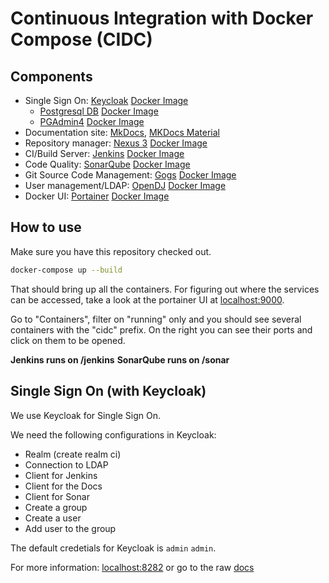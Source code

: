 # Continuous Integration with Docker Compose (CIDC)

## Components

* Single Sign On: [Keycloak](http://www.keycloak.org/) [Docker Image](https://hub.docker.com/r/jboss/keycloak/)
	* [Postgresql DB](https://www.postgresql.org/) [Docker Image](https://hub.docker.com/_/postgres/)
	* [PGAdmin4](https://www.pgadmin.org/download/pgadmin-4-windows/) [Docker Image](https://hub.docker.com/r/chorss/docker-pgadmin4/)
* Documentation site: [MkDocs](http://www.mkdocs.org/), [MKDocs Material](https://squidfunk.github.io/mkdocs-material/getting-started/) 
* Repository manager: [Nexus 3](http://www.sonatype.org/nexus/category/nexus-3/) [Docker Image](https://github.com/cavemandaveman/nexus)
* CI/Build Server: [Jenkins](https://jenkins.io/) [Docker Image](https://hub.docker.com/r/jenkins/jenkins/)
* Code Quality: [SonarQube](https://www.sonarqube.org/) [Docker Image](https://hub.docker.com/_/sonarqube/)
* Git Source Code Management: [Gogs](https://gogs.io/) [Docker Image](https://hub.docker.com/r/gogs/gogs/)
* User management/LDAP: [OpenDJ](https://forgerock.github.io/opendj-community-edition/) [Docker Image](https://github.com/ghchinoy/forgerock-docker)
* Docker UI: [Portainer](https://portainer.readthedocs.io/en/stable/) [Docker Image](https://hub.docker.com/r/portainer/portainer/)


## How to use

Make sure you have this repository checked out.

```bash
docker-compose up --build
```

That should bring up all the containers.
For figuring out where the services can be accessed, take a look at the portainer UI at [localhost:9000](http://localhost:9000).

Go to "Containers", filter on "running" only and you should see several containers with the "cidc" prefix.
On the right you can see their ports and click on them to be opened.

**Jenkins runs on /jenkins**
**SonarQube runs on /sonar**

## Single Sign On (with Keycloak)

We use Keycloak for Single Sign On.

We need the following configurations in Keycloak:

* Realm (create realm ci)
* Connection to LDAP
* Client for Jenkins
* Client for the Docs
* Client for Sonar
* Create a group
* Create a user
* Add user to the group

The default credetials for Keycloak is ```admin``` ```admin```.

For more information: [localhost:8282](http://localhost:8282) or go to the raw [docs](docs/docs/index.md)
